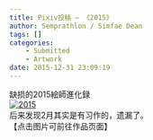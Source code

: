 ```yaml
---
title: Pixiv投稿 – 《2015》
author: Semprathlon / Simfae Dean
tags: []
categories:
	- Submitted
	- Artwork
date: 2015-12-31 23:09:19
---
```

缺损的2015絵師進化録  
[![2015](__ASSETS_HOST_NAME__/2016/01/2015yearly.png)](http://www.pixiv.net/member_illust.php?mode=medium&illust_id=54362323)  
后来发现2月其实是有习作的，遗漏了。  
【点击图片可前往作品页面】
